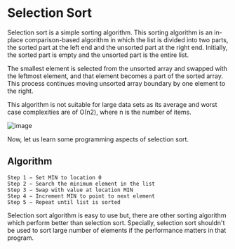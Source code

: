 
# Selection Sort

Selection sort is a simple sorting algorithm. This sorting algorithm is an in-place comparison-based algorithm in which the list is divided into two parts, the sorted part at the left end and the unsorted part at the right end. Initially, the sorted part is empty and the unsorted part is the entire list.

The smallest element is selected from the unsorted array and swapped with the leftmost element, and that element becomes a part of the sorted array. This process continues moving unsorted array boundary by one element to the right.

This algorithm is not suitable for large data sets as its average and worst case complexities are of Ο(n2), where n is the number of items.

![image](https://user-images.githubusercontent.com/47218880/52732246-57b2c400-2f85-11e9-8b18-778dbdb2b607.png)

Now, let us learn some programming aspects of selection sort.

## Algorithm
```
Step 1 − Set MIN to location 0
Step 2 − Search the minimum element in the list
Step 3 − Swap with value at location MIN
Step 4 − Increment MIN to point to next element
Step 5 − Repeat until list is sorted
```
Selection sort algorithm is easy to use but, there are other sorting algorithm which perform better than selection sort. Specially, selection sort shouldn't be used to sort large number of elements if the performance matters in that program.
